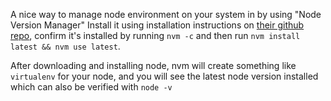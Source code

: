 A nice way to manage node environment on your system in by using "Node Version Manager"
Install it using installation instructions on [their github repo](https://github.com/nvm-sh/nvm),
confirm it's installed by running `nvm -c` and then run `nvm install latest && nvm use latest`.

After downloading and installing node, nvm will create something like `virtualenv` for your node,
and you will see the latest node version installed which can also be verified with `node -v`
